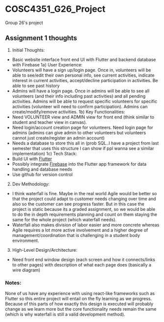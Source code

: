 # COSC4351_G26_Project
Group 26's project


## Assignment 1 thoughts

1) Initial Thoughts:
  - Basic website interface front end UI with Flutter and backend database with Firebase
1a) User Experience:
  - Volunteers will have a sign up/login page. Once in, volunteers will be able to see/edit their own personal info, see current activities, indicate interest in current activities, accept/decline participation in activities. Be able to see past history
  - Admins will have a login page. Once in admins will be able to see all volunteers (and their info including past activities) and all pending activities. Admins will be able to request specific volunteers for specific activities (volunteer will need to confirm participation). Admins can create/modify/remove activities.
1b) Key Functionalities:
  - Need VOLUNTEER view and ADMIN view for front end (think similar to student and teacher view in canvas).
  - Need login/account creation page for volunteers. Need login page for admins (admins can give admin to other volunteers but volunteers cannot just create/register an admin account)
  - Needs a database to store this all in (prob SQL..I have a project from last semester that uses this structure I can show if ppl wanna see a similar implementation)
1c) Tech Stack:
  - Build UI with [Flutter](https://docs.flutter.dev/get-started/install?_gl=1*fv6ouu*_ga*OTAwMzkwNDk1LjE3MjU2NjUzODU.*_ga_04YGWK0175*MTcyNTY2NTM4NS4xLjAuMTcyNTY2NTM4NS4wLjAuMA..) 
  - Possibly integrate [Firebase](https://firebase.google.com/docs/flutter/setup?platform=ios) into the Flutter app framework for data handling and database needs
  - Use github for version control


2) Dev Methodology:
  - I think waterfall is fine. Maybe in the real world Agile would be better so that the project could adapt to customer needs changing over time and also so the customer can see progress faster. But in this case the project is static because its a graded assignment, so we would be able to do the in depth requirements planning and count on them staying the same for the whole project (which waterfall needs).
  - Waterfall also makes division of labor easier and more concrete whereas Agile requires a lot more active involvement and a higher degree of management/coordination that is challenging in a student body environment.

  3) High-Level Design/Architecture:
  - Need front end window design (each screen and how it connects/links to other pages) with description of what each page does (basically a wire diagram)

### Notes:
None of us have any experience with using react-like frameworks such as Flutter so this entire project will entail on the fly learning as we progress. Because of this parts of how exactly this design is executed will probably change as we learn more but the core functionality needs remain the same (which is why waterfall is still a valid development method). 
